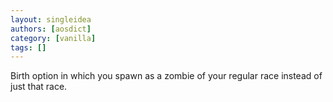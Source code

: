 ```yaml
---
layout: singleidea
authors: [aosdict]
category: [vanilla]
tags: []
---
```

Birth option in which you spawn as a zombie of your regular race instead of just that race.
